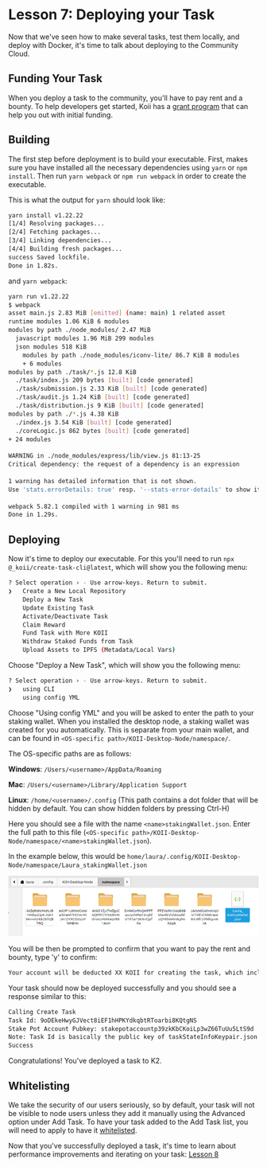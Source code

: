 # Lesson 7: Deploying your Task

Now that we've seen how to make several tasks, test them locally, and deploy with Docker, it's time to talk about deploying to the Community Cloud.

## Funding Your Task

When you deploy a task to the community, you'll have to pay rent and a bounty. To help developers get started, Koii has a [grant program](https://www.koii.network/founders) that can help you out with initial funding.

## Building

The first step before deployment is to build your executable. First, makes sure you have installed all the necessary dependencies using `yarn` or `npm install`. Then run `yarn webpack` or `npm run webpack` in order to create the executable.

This is what the output for `yarn` should look like:

```bash
yarn install v1.22.22
[1/4] Resolving packages...
[2/4] Fetching packages...
[3/4] Linking dependencies...
[4/4] Building fresh packages...
success Saved lockfile.
Done in 1.82s.
```

and `yarn webpack`:

```bash
yarn run v1.22.22
$ webpack
asset main.js 2.83 MiB [emitted] (name: main) 1 related asset
runtime modules 1.06 KiB 6 modules
modules by path ./node_modules/ 2.47 MiB
  javascript modules 1.96 MiB 299 modules
  json modules 518 KiB
    modules by path ./node_modules/iconv-lite/ 86.7 KiB 8 modules
    + 6 modules
modules by path ./task/*.js 12.8 KiB
  ./task/index.js 209 bytes [built] [code generated]
  ./task/submission.js 2.33 KiB [built] [code generated]
  ./task/audit.js 1.24 KiB [built] [code generated]
  ./task/distribution.js 9 KiB [built] [code generated]
modules by path ./*.js 4.38 KiB
  ./index.js 3.54 KiB [built] [code generated]
  ./coreLogic.js 862 bytes [built] [code generated]
+ 24 modules

WARNING in ./node_modules/express/lib/view.js 81:13-25
Critical dependency: the request of a dependency is an expression

1 warning has detailed information that is not shown.
Use 'stats.errorDetails: true' resp. '--stats-error-details' to show it.

webpack 5.82.1 compiled with 1 warning in 981 ms
Done in 1.29s.
```

## Deploying

Now it's time to deploy our executable. For this you'll need to run `npx @_koii/create-task-cli@latest`, which will show you the following menu:

```sh
? Select operation › - Use arrow-keys. Return to submit.
❯   Create a New Local Repository
    Deploy a New Task
    Update Existing Task
    Activate/Deactivate Task
    Claim Reward
    Fund Task with More KOII
    Withdraw Staked Funds from Task
    Upload Assets to IPFS (Metadata/Local Vars)
```

Choose "Deploy a New Task", which will show you the following menu:

```sh
? Select operation › - Use arrow-keys. Return to submit.
❯   using CLI
    using config YML
```

Choose "Using config YML" and you will be asked to enter the path to your staking wallet. When you installed the desktop node, a staking wallet was created for you automatically. This is separate from your main wallet, and can be found in `<OS-specific path>/KOII-Desktop-Node/namespace/`.

The OS-specific paths are as follows:

**Windows**: `/Users/<username>/AppData/Roaming`

**Mac**: `/Users/<username>/Library/Application Support`

**Linux**: `/home/<username>/.config` (This path contains a dot folder that will be hidden by default. You can show hidden folders by pressing Ctrl-H)

Here you should see a file with the name `<name>stakingWallet.json`. Enter the full path to this file (`<OS-specific path>/KOII-Desktop-Node/namespace/<name>stakingWallet.json`).

In the example below, this would be `home/laura/.config/KOII-Desktop-Node/namespace/Laura_stakingWallet.json`

![Staking Wallet](./imgs/staking-wallet.png)

You will be then be prompted to confirm that you want to pay the rent and bounty, type 'y' to confirm:

```sh
Your account will be deducted XX KOII for creating the task, which includes the rent exemption(XX KOII) and bounty amount fees (XX KOII) › (y/N)
```

Your task should now be deployed successfully and you should see a response similar to this:

```sh
Calling Create Task
Task Id: 9oDEkeHwyGJVect8iEF1hHPKYdkqbtRToarbi8KQtgNS
Stake Pot Account Pubkey: stakepotaccountp39zkKbCKoiLp3wZ66TuUu5LtS9d
Note: Task Id is basically the public key of taskStateInfoKeypair.json
Success
```

Congratulations! You've deployed a task to K2.

## Whitelisting

We take the security of our users seriously, so by default, your task will not be visible to node users unless they add it manually using the Advanced option under Add Task. To have your task added to the Add Task list, you will need to apply to have it [whitelisted](https://docs.koii.network/develop/write-a-koii-task/task-development-guide/task-development-flow/whitelist-task).

Now that you've successfully deployed a task, it's time to learn about performance improvements and iterating on your task: [Lesson 8](../Lesson%208/README.md)
